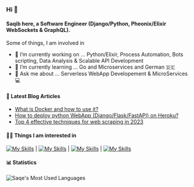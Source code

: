 ### Hi 👋
#### Saqib here, a Software Engineer (Django/Python, Pheonix/Elixir WebSockets & GraphQL).

Some of things, I am involved in
- 🔭 I’m currently working on ... Python/Elixir, Process Automation, Bots scripting, Data Analysis & Scalable API Development
- 🌱 I’m currently learning ... Go and Microservices and German 🇩🇪
- 💬 Ask me about ... Serverless WebApp Developement & MicroServices 💻

#### 📝  Latest Blog Articles
<ul dir="auto">
  <li><a href="https://saqe.dev/what-is-docker-and-how-to-use-it/" rel="follow">What is Docker and how to use it?</a></li>
  <li><a href="https://saqe.dev/deploy-python-webapp-on-heroku/" rel="follow">How to deploy python WebApp (Django/Flask/FastAPI) on Heroku?</a></li>
  <li><a href="https://saqe.dev/web-scraping-guide/" rel="follow">Top 4 effective techniques for web scraping in 2023</a></li>
</ul>

#### 👨‍💻 Things I am interested in
[![My Skills](https://skillicons.dev/icons?i=python,elixir)](https://saqe.dev) | 
[![My Skills](https://skillicons.dev/icons?i=django,flask,fastapi,graphql)](https://saqe.dev) | 
[![My Skills](https://skillicons.dev/icons?i=mongodb,redis,dynamodb,postgres,planetscale)](https://saqe.dev) | 
[![My Skills](https://skillicons.dev/icons?i=aws,azure,gcp,docker,cloudflare)](https://saqe.dev)

#### 📊 Statistics
![Saqe's Most Used Languages](https://github-readme-stats.vercel.app/api/top-langs/?username=saqe&theme=light&layout=compact&langs_count=8&card_width=450)
<!-- ![Saqe's GitHub Stats](https://github-readme-stats.vercel.app/api?username=saqe&theme=light&layout=compact&show_icons=true&count_private=true&line_height=24) -->
